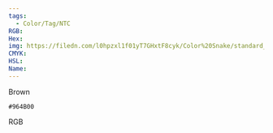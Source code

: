 ```yaml
---
tags:
  - Color/Tag/NTC
RGB:
Hex:
img: https://filedn.com/l0hpzxl1f01yT7GHxtF8cyk/Color%20Snake/standard_csv_to_svg//964B00.svg
CMYK:
HSL:
Name:
---
```

Brown
```palette
#964B00
```
RGB
